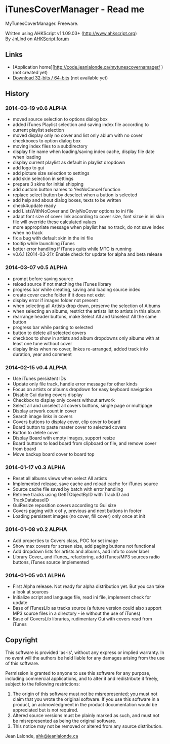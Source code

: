 # iTunesCoverManager - Read me

MyTunesCoverManager. Freeware.

Written using AHKScript v1.1.09.03+ (http://www.ahkscript.org)  
By JnLlnd on [AHKScript forum](http://ahkscript.org/boards/memberlist.php?mode=viewprofile&u=66)

## Links

* [Application home][http://code.jeanlalonde.ca/mytunescovernamager/ ) (not created yet)
* [Download 32-bits / 64-bits]( http://code.jeanlalonde.ca/ahk/mytunescovernamager/mytunescovernamager.zip ) (not available yet)

## History

### 2014-03-19 v0.6 ALPHA
* moved source selection to options dialog box
* added iTunes Playlist selection and saving index file according to current playlist selection
* moved display only no cover and list only ablum with no cover checkboxes to option dialog box
* moving index files to a subdirectory
* display file name when loading/saving index cache, display file date when loading
* display current playlist as default in playlist dropdown
* add logo to gui
* add picture size selection to settings
* add skin selection in settings
* prepare 3 skins for initial shipping
* add custom button names to YesNoCancel function
* replace select button by deselect when a button is selected
* add help and about dialog boxes, texts to be written
* check4update ready
* add ListsWithNoCover and OnlyNoCover options to ini file
* adapt font size of cover link according to cover size, font sizxe in ini skin file will override these calculated values
* more appropriate message when playlist has no track, do not save index when no track
* fix a bug with default skin in the ini file
* tooltip while launching iTunes
* better error handling if iTunes quits while MTC is running
* v0.6.1 (2014-03-21): Enable check for update for alpha and beta release

### 2014-03-07 v0.5 ALPHA
* prompt before saving source
* reload source if not matching the iTunes library
* progress bar while creating, saving and loading source index
* create cover cache folder if it does not exist
* display error if images folder not present
* when selecting all Artists drop down, preserve the selection of Albums
* when selecting an albums, restrict the artists list to artists in this album
* rearrange header buttons, make Select All and Unselect All the same button
* progress bar while pasting to selected
* button to delete all selected covers
* checkbox to show in artists and album dropdowns only albums with at least one tune without cover
* display links when no cover, linkes re-arranged, added track info duration, year and comment

### 2014-02-15 v0.4 ALPHA
* Use iTunes persistent IDs
* Update only file track, handle error message for other kinds
* Focus on artists or albums dropdown for easy keyboard navigation
* Disable Gui during covers display
* Checkbox to display only covers without artwork
* Select all and unselect all covers buttons, single page or multipage
* Display artwork count in cover
* Search image links in covers
* Covers buttons to display cover, clip cover to board
* Board button to paste master cover to selected covers
* Button to delete cover
* Display Board with empty images, support resize
* Board buttons to load board from clipboard or file, and remove cover from board
* Move backup board cover to board top

### 2014-01-17 v0.3 ALPHA
* Reset all albums views when select All artists
* Implemented release, save cache and reload cache for iTunes source
* Source cache file saved by batch with error handling
* Retrieve tracks using GetITObjectByID with TrackID and TrackDatabaseID
* GuiResize reposition covers according to Gui size
* Covers paging with x of y, previous and next buttons in footer
* Loading persistent images (no cover, fill cover) only once at init

### 2014-01-08 v0.2 ALPHA
* Add properties to Covers class, POC for set image
* Show max covers for screen size, add paging buttons not functional
* Add dropdown lists for artists and albums, add info to cover label
* Library Cover_ and iTunes_ refactoring, add iTunes/MP3 sources radio buttons, iTunes source implemented

### 2014-01-05 v0.1 ALPHA
* First Alpha release. Not ready for alpha distribution yet. But you can take a look at sources
* Initialize script and language file, read ini file, implement check for update
* Base of iTunesLib as tracks source (a future version could also support MP3 source files in a directory - ie without the use of iTunes)
* Base of CoversLib libraries, rudimentary Gui with covers read from iTunes


## <a name="copyright"></a>Copyright

This software is provided 'as-is', without any express or implied warranty.  In no event will the authors be held liable for any damages arising from the use of this software.  
  
Permission is granted to anyone to use this software for any purpose, including commercial applications, and to alter it and redistribute it freely, subject to the following restrictions:  
  
1. The origin of this software must not be misrepresented; you must not claim that you wrote the original software. If you use this software in a product, an acknowledgment in the product documentation would be appreciated but is not required.  
2. Altered source versions must be plainly marked as such, and must not be misrepresented as being the original software.  
3. This notice may not be removed or altered from any source distribution.  
  
Jean Lalonde, <A HREF="mailto:ahk@jeanlalonde.ca">ahk@jeanlalonde.ca</A>


